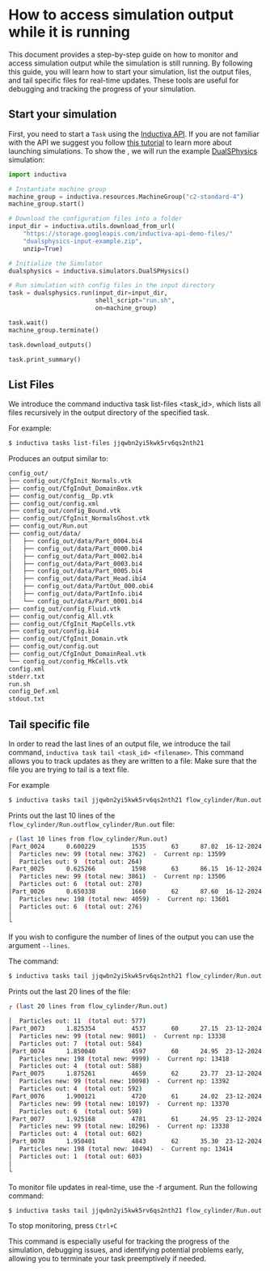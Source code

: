 # How to access simulation output while it is running

This document provides a step-by-step guide on how to monitor and access simulation output while the simulation is still running. By following this guide, you will learn how to start your simulation, list the output files, and tail specific files for real-time updates. These tools are useful for debugging and tracking the progress of your simulation.


## Start your simulation
First, you need to start a `Task` using the [Inductiva API](https://inductiva.ai/). If you are not familiar with the API we suggest you follow [this tutorial](https://docs.inductiva.ai/en/latest/intro_to_api/tasks.html) to learn more about launching simulations.
To show the , we will run the example [DualSPhysics](https://tutorials.inductiva.ai/simulators/DualSPHysics.html) simulation:

```python
import inductiva

# Instantiate machine group
machine_group = inductiva.resources.MachineGroup("c2-standard-4")
machine_group.start()

# Download the configuration files into a folder
input_dir = inductiva.utils.download_from_url(
    "https://storage.googleapis.com/inductiva-api-demo-files/"
    "dualsphysics-input-example.zip",
    unzip=True)

# Initialize the Simulator
dualsphysics = inductiva.simulators.DualSPHysics()

# Run simulation with config files in the input directory
task = dualsphysics.run(input_dir=input_dir,
                        shell_script="run.sh",
                        on=machine_group)

task.wait()
machine_group.terminate()

task.download_outputs()

task.print_summary()
```

## List Files
We introduce the command inductiva task list-files <task_id>, which lists all files recursively in the output directory of the specified task.

For example:

```bash
$ inductiva tasks list-files jjqwbn2yi5kwk5rv6qs2nth21
```

Produces an output similar to:

```bash
config_out/
├── config_out/CfgInit_Normals.vtk
├── config_out/CfgInOut_DomainBox.vtk
├── config_out/config__Dp.vtk
├── config_out/config.xml
├── config_out/config_Bound.vtk
├── config_out/CfgInit_NormalsGhost.vtk
├── config_out/Run.out
├── config_out/data/
│   ├── config_out/data/Part_0004.bi4
│   ├── config_out/data/Part_0000.bi4
│   ├── config_out/data/Part_0002.bi4
│   ├── config_out/data/Part_0003.bi4
│   ├── config_out/data/Part_0005.bi4
│   ├── config_out/data/Part_Head.ibi4
│   ├── config_out/data/PartOut_000.obi4
│   ├── config_out/data/PartInfo.ibi4
│   └── config_out/data/Part_0001.bi4
├── config_out/config_Fluid.vtk
├── config_out/config_All.vtk
├── config_out/CfgInit_MapCells.vtk
├── config_out/config.bi4
├── config_out/CfgInit_Domain.vtk
├── config_out/config.out
├── config_out/CfgInOut_DomainReal.vtk
└── config_out/config_MkCells.vtk
config.xml
stderr.txt
run.sh
config_Def.xml
stdout.txt
```

## Tail specific file
In order to read the last lines of an output file, we introduce the tail command, `inductiva task tail <task_id> <filename>`. This command allows you to track updates as they are written to a file: Make sure that the file you are trying to tail is a text file. 

For example 
```bash
$ inductiva tasks tail jjqwbn2yi5kwk5rv6qs2nth21 flow_cylinder/Run.out
```
Prints out the last 10 lines of the `flow_cylinder/Run.outflow_cylinder/Run.out` file:

```bash
┌ (last 10 lines from flow_cylinder/Run.out)
│Part_0024      0.600229          1535       63      87.02  16-12-2024 16:48:49
│  Particles new: 99 (total new: 3762)  -  Current np: 13599
│  Particles out: 9  (total out: 264)
│Part_0025      0.625266          1598       63      86.15  16-12-2024 16:48:50
│  Particles new: 99 (total new: 3861)  -  Current np: 13506
│  Particles out: 6  (total out: 270)
│Part_0026      0.650338          1660       62      87.60  16-12-2024 16:48:50
│  Particles new: 198 (total new: 4059)  -  Current np: 13601
│  Particles out: 6  (total out: 276)
│
└

```

If you wish to configure the number of lines of the output you can use the argument `--lines`.

The command:
```bash
$ inductiva tasks tail jjqwbn2yi5kwk5rv6qs2nth21 flow_cylinder/Run.out --lines 20
```

Prints out the last 20 lines of the file:

```bash
┌ (last 20 lines from flow_cylinder/Run.out)

│  Particles out: 11  (total out: 577)
│Part_0073      1.825354          4537       60      27.15  23-12-2024 10:47:12
│  Particles new: 99 (total new: 9801)  -  Current np: 13338
│  Particles out: 7  (total out: 584)
│Part_0074      1.850040          4597       60      24.95  23-12-2024 10:47:12
│  Particles new: 198 (total new: 9999)  -  Current np: 13418
│  Particles out: 4  (total out: 588)
│Part_0075      1.875261          4659       62      23.77  23-12-2024 10:47:12
│  Particles new: 99 (total new: 10098)  -  Current np: 13392
│  Particles out: 4  (total out: 592)
│Part_0076      1.900121          4720       61      24.02  23-12-2024 10:47:11
│  Particles new: 99 (total new: 10197)  -  Current np: 13370
│  Particles out: 6  (total out: 598)
│Part_0077      1.925168          4781       61      24.95  23-12-2024 10:47:12
│  Particles new: 99 (total new: 10296)  -  Current np: 13338
│  Particles out: 4  (total out: 602)
│Part_0078      1.950401          4843       62      35.30  23-12-2024 10:47:12
│  Particles new: 198 (total new: 10494)  -  Current np: 13414
│  Particles out: 1  (total out: 603)
│
└
```

To monitor file updates in real-time, use the -f argument. Run the following command:
```bash
$ inductiva tasks tail jjqwbn2yi5kwk5rv6qs2nth21 flow_cylinder/Run.out -f
```
To stop monitoring, press `Ctrl+C`

This command is especially useful for tracking the progress of the simulation, debugging issues, and identifying potential problems early, allowing you to terminate your task preemptively if needed.